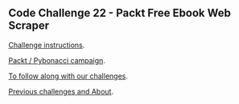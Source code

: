 ## Code Challenge 22 - Packt Free Ebook Web Scraper

[Challenge instructions](https://pybit.es/articles/codechallenge22/).

[Packt / Pybonacci campaign](https://pybonacci.es/2017/06/03/donaciones-gracias-a-packtpub/#en).

[To follow along with our challenges](https://github.com/pybites/challenges/blob/master/INSTALL.md).

[Previous challenges and About](http://pybit.es/pages/challenges.html).
